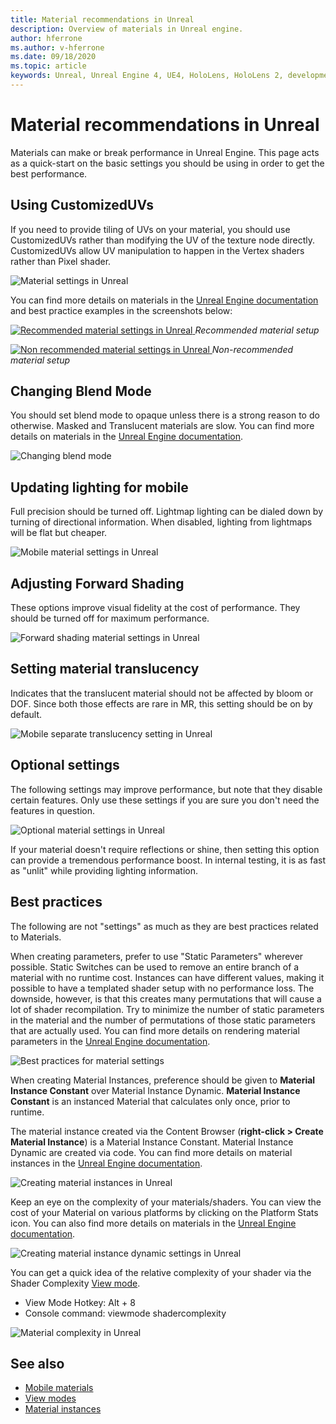 ```yaml
---
title: Material recommendations in Unreal
description: Overview of materials in Unreal engine.
author: hferrone
ms.author: v-hferrone
ms.date: 09/18/2020
ms.topic: article
keywords: Unreal, Unreal Engine 4, UE4, HoloLens, HoloLens 2, development, materials, documentation, guides, features, holograms, game development
---
```



# Material recommendations in Unreal

Materials can make or break performance in Unreal Engine. This page acts as a quick-start on the basic settings you should be using in order to get the best performance.

## Using CustomizedUVs

If you need to provide tiling of UVs on your material, you should use CustomizedUVs rather than modifying the UV of the texture node directly. CustomizedUVs allow UV manipulation to happen in the Vertex shaders rather than Pixel shader. 

![Material settings in Unreal](images/unreal-materials-img-01c.png)

You can find more details on materials in the [Unreal Engine documentation](https://docs.unrealengine.com/Platforms/Mobile/Materials/index.html) and best practice examples in the screenshots below:

[ ![Recommended material settings in Unreal](images/unreal-materials-img-01.png) ](images/unreal-materials-img-01.png#lightbox)
*Recommended material setup*

[ ![Non recommended material settings in Unreal](images/unreal-materials-img-01b.png) ](images/unreal-materials-img-01b.png#lightbox)
*Non-recommended material setup*

## Changing Blend Mode

You should set blend mode to opaque unless there is a strong reason to do otherwise. Masked and Translucent materials are slow. You can find more details on materials in the [Unreal Engine documentation](https://docs.unrealengine.com/Platforms/Mobile/Materials/index.html).

![Changing blend mode](images/unreal-materials-img-02.jpg)

## Updating lighting for mobile

Full precision should be turned off. Lightmap lighting can be dialed down by turning of directional information. When disabled, lighting from lightmaps will be flat but cheaper.

![Mobile material settings in Unreal](images/unreal-materials-img-03.jpg)

## Adjusting Forward Shading

These options improve visual fidelity at the cost of performance. They should be turned off for maximum performance.

![Forward shading material settings in Unreal](images/unreal-materials-img-04.jpg)

## Setting material translucency

Indicates that the translucent material should not be affected by bloom or DOF. Since both those effects are rare in MR, this setting should be on by default.

![Mobile separate translucency setting in Unreal](images/unreal-materials-img-05.jpg)

## Optional settings

The following settings may improve performance, but note that they disable certain features. Only use these settings if you are sure you don't need the features in question.

![Optional material settings in Unreal](images/unreal-materials-img-06.jpg)

If your material doesn't require reflections or shine, then setting this option can provide a tremendous performance boost. In internal testing, it is as fast as "unlit" while providing lighting information.

## Best practices

The following are not "settings" as much as they are best practices related to Materials.

When creating parameters, prefer to use "Static Parameters" wherever possible. Static Switches can be used to remove an entire branch of a material with no runtime cost. Instances can have different values, making it possible to have a templated shader setup with no performance loss. The downside, however, is that this creates many permutations that will cause a lot of shader recompilation. Try to minimize the number of static parameters in the material and the number of permutations of those static parameters that are actually used. You can find more details on rendering material parameters in the [Unreal Engine documentation](https://docs.unrealengine.com/Engine/Rendering/Materials/ExpressionReference/Parameters/index.html#staticswitchparameter).

![Best practices for material settings](images/unreal-materials-img-07.jpg)

When creating Material Instances, preference should be given to **Material Instance Constant** over Material Instance Dynamic. **Material Instance Constant** is an instanced Material that calculates only once, prior to runtime.

The material instance created via the Content Browser (**right-click > Create Material Instance**) is a Material Instance Constant. Material Instance Dynamic are created via code. You can find more details on material instances in the [Unreal Engine documentation](https://docs.unrealengine.com/Engine/Rendering/Materials/MaterialInstances/index.html).

![Creating material instances in Unreal](images/unreal-materials-img-08.png)

Keep an eye on the complexity of your materials/shaders. You can view the cost of your Material on various platforms by clicking on the Platform Stats icon. You can also find more details on materials in the [Unreal Engine documentation](https://docs.unrealengine.com/Platforms/Mobile/Materials/index.html).

![Creating material instance dynamic settings in Unreal](images/unreal-materials-img-09.png)

You can get a quick idea of the relative complexity of your shader via the Shader Complexity [View mode](https://docs.unrealengine.com/Engine/UI/LevelEditor/Viewports/ViewModes/index.html).

* View Mode Hotkey: Alt + 8
* Console command: viewmode shadercomplexity

![Material complexity in Unreal](images/unreal-materials-img-10.png)

## See also
* [Mobile materials](https://docs.unrealengine.com/Platforms/Mobile/Materials/index.html)
* [View modes](https://docs.unrealengine.com/Engine/UI/LevelEditor/Viewports/ViewModes/index.html)
* [Material instances](https://docs.unrealengine.com/Engine/Rendering/Materials/MaterialInstances/index.html)
